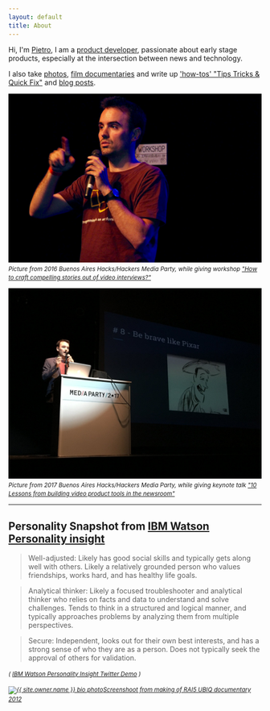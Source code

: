 ```yaml
---
layout: default
title: About
---
```


Hi, I'm <a href="https://uk.linkedin.com/in/{{ site.owner.linkedin }}"  target="_blank" rel="noopener noreferrer">Pietro</a>, I am a <a href="/categories/tech">product developer</a>, passionate about early stage products, especially at the intersection between news and technology.

<!--

---

## Most recently I made, in chronological order

- [quickQuote](), an open-source project to make it easier and faster for journalists to identify and create an interactive video quote.

- Captions Burner, a tool to burn captions (from an srt file) onto video without the need of a video editing software.

- And Open source rig for annotated articles for live TV fact checking
	- later refactored as a standalone app

- I organised textAV, a 3 day working group in NYC gathering practitioners working in the area of online audio and video, with a particular focus on the use of captions and transcripts to facilitate and speed up the production process.

- Captioning app, on the back of textAV made a working proof of concept of an app that speeds up the captioning process.

- Fact2, contracted to make an open source transcription text editor, for proofreaders to correct automated transcriptions from speech to text services.
 -->

I also take <a href="https://pietropassarelli.com/photos"> photos</a>, <a href="/categories/video"> film documentaries</a> and write up <a href="/categories/ttqf"> 'how-tos' "Tips Tricks & Quick Fix"</a> and <a href="/categories/blog"> blog posts</a>.

<!--
Pietro Passarelli is a product developer, with a mixed background in anthropology, documentary films and computer science.

While working in broadcast documentaries for BBC and Channel 4 Pietro noticed the convergence of video production and software development and did an MSc in Computer Science at UCL. He then worked as newsroom developer at the Times & Sunday Times where he developed quickQuote an open-source project to make it easier and faster for journalists to identify and create an interactive video quote.

He was one of the 2016 Knight-Mozilla fellow with Open News at Vox Media. Where he worked on video tools to speed up the production process, such as autoEdit, a tool that more then halves the time it takes to edit video interviews.
 -->

<!-- Picture from BA media party with mic -->

![Pietro Buenos Aires Media Party Workshop](/img/about/pietro_ba.png)
<i><small>Picture from 2016 Buenos Aires Hacks/Hackers Media Party, while giving workshop ["How to craft compelling stories out of video interviews?"](/wip_london_july2016.html)</small></i>

<!-- BA 17 -->

![Pietro Buenos Aires Media Party Keynote](/img/about/pietro_8.jpg)
<i><small>Picture from 2017 Buenos Aires Hacks/Hackers Media Party, while giving keynote talk ["10 Lessons from building video product tools in the newsroom"](/10-lessons-video-tools-ba.html)</small></i>

---

## Personality Snapshot from [IBM Watson Personality insight](https://personality-insights-livedemo.mybluemix.net/)

> Well-adjusted: Likely has good social skills and typically gets along well with others. Likely a relatively grounded person who values friendships, works hard, and has healthy life goals.

> Analytical thinker: Likely a focused troubleshooter and analytical thinker who relies on facts and data to understand and solve challenges. Tends to think in a structured and logical manner, and typically approaches problems by analyzing them from multiple perspectives.

> Secure: Independent, looks out for their own best interests, and has a strong sense of who they are as a person. Does not typically seek the approval of others for validation.

<small><i>( [IBM Watson Personality Insight Twitter Demo](https://tweetmewatson.mybluemix.net/) ) </i></small>

<i><small><a href="{{ site.url }}/UBIQInteractive.html"  target="_blank" rel="noopener noreferrer">
<img src="{{ site.url }}/img/{{ site.owner.about }}" alt="{{ site.owner.name }} bio photo" class="img-rounded  img-responsive ">Screenshoot from making of RAI5 UBIQ documentary 2012 </a></small></i>
